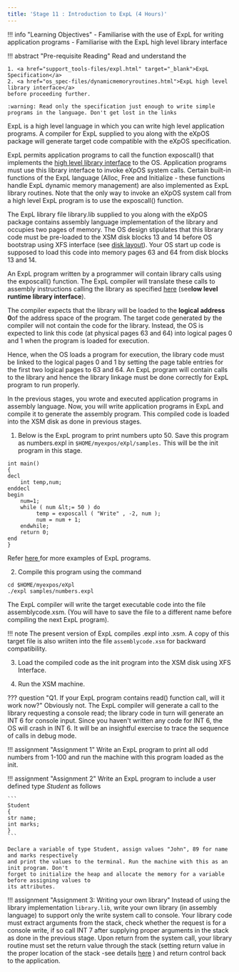 ```yaml
---
title: 'Stage 11 : Introduction to ExpL (4 Hours)'
---
```


!!! info "Learning Objectives"
    - Familiarise with the use of ExpL for writing application programs
    - Familiarise with the ExpL high level library interface

!!! abstract "Pre-requisite Reading"
    Read and understand the

    1. <a href="support_tools-files/expl.html" target="_blank">ExpL Specification</a>
    2. <a href="os_spec-files/dynamicmemoryroutines.html">ExpL high level library interface</a>
    before proceeding further. 

    :warning: Read only the specification just enough to write simple programs in the language. Don't get lost in the links


ExpL is a high level language in which you can write high level application programs.
A compiler for ExpL supplied to you along with the eXpOS package will generate
target code compatible with the eXpOS specification.

ExpL permits application programs to call the function
exposcall() that implements the <a href="os_spec-files/dynamicmemoryroutines.html" target="_blank">high level library interface</a>
to the OS. Application programs must use this library interface to invoke eXpOS system calls. 
Certain built-in functions of the ExpL language (Alloc, Free and Initialize - these
functions handle ExpL dynamic memory management) are also implemented as ExpL library routines.
Note that the only way to invoke an eXpOS system call from
a high level ExpL program is to use the exposcall() function.


The ExpL library file library.lib supplied to you along with the eXpOS package contains
assembly language implementation of the library and occupies two pages of memory.
The OS design stipulates that this library code must be pre-loaded
to the XSM disk blocks 13 and 14 before OS bootstrap using XFS interface (see
<a href="os_implementation.html" target="_blank">disk layout</a>).
Your OS start up code is supposed to load this code into
memory pages 63 and 64 from disk blocks 13 and 14.

An ExpL program written by a programmer will contain library calls using the exposcall()
function. The ExpL compiler will translate these calls to assembly instructions calling the library as
specified <a href="abi.html" target="_blank">here</a> (see<b>low level runtime library interface</b>).

The compiler expects that the library will be loaded to the <b>logical address 0</b>of the
address space of the program. The target code generated by the compiler will not contain the
code for the library. Instead, the OS is expected to link this code (at physical pages 63 and
64)
into logical pages 0 and 1 when the program is loaded for execution.


Hence, when the OS loads a program for execution, the library code must be linked to the
logical pages 0 and 1 by setting the page table entries for the first two logical pages to 63 and 64. An ExpL
program will contain calls to the library and hence the library linkage must be done correctly for ExpL program to
run properly.

In the previous stages, you wrote and executed application programs in assembly language.
Now, you will write application programs in ExpL and compile it to generate the assembly
program. This compiled code is loaded into the XSM disk as done in previous stages.

1) Below is the ExpL program to print numbers upto 50. Save this program as numbers.expl in
`$HOME/myexpos/eXpl/samples.` This will be the init program in this stage.

```
int main()
{
decl
    int temp,num;
enddecl
begin
    num=1;
    while ( num &lt;= 50 ) do
         temp = exposcall ( "Write" , -2, num );
         num = num + 1;
    endwhile;
    return 0;
end
}
```

Refer <a href="http://silcnitc.github.io/testprograms.html" target="_blank"> here </a>
for more examples of ExpL programs.

2) Compile this program using the command
```
cd $HOME/myexpos/eXpl
./expl samples/numbers.expl
```

The ExpL compiler will write the target executable code into the file assemblycode.xsm. (You
will have to save the file to a different name before compiling the next ExpL program).

!!! note 
    The present version of ExpL compiles <filename>.expl into <filename>.xsm. 
    A copy of this target file is also wriiten into the file `assemblycode.xsm` for backward compatibility.

3) Load the compiled code as the init program into the XSM disk using XFS Interface.

4) Run the XSM machine.


??? question "Q1. If your ExpL program contains read() function call, will it work now?"
    Obviously not. The ExpL compiler will generate a call to the library
    requesting a console read; the library code in turn will generate an
    INT 6 for console input. Since you haven't written any code for INT 6,
    the OS will crash in INT 6. It will be an insightful exercise to trace the sequence
    of calls in debug mode.

!!! assignment "Assignment 1"
    Write an ExpL program to print all odd numbers from 1-100 and run the machine with this program loaded as the init.

!!! assignment "Assignment 2"
    Write an ExpL program to include a user defined type *Student* as follows
    
    ```
    Student
    {
    str name;
    int marks;
    }
    ```

    Declare a variable of type Student, assign values "John", 89 for name and marks respectively
    and print the values to the terminal. Run the machine with this as an init program. Don't
    forget to initialize the heap and allocate the memory for a variable before assigning values to
    its attributes.

!!! assignment "Assignment 3: Writing your own library"
    Instead of using the library implementation `library.lib`, write your own library (in assembly language) 
    to support only the write system call to console. Your library code must extract
    arguments from the stack, check whether the request is for a console write, if so call INT 7
    after supplying proper arguments in the stack as done in the previous stage. Upon return from 
    the system call, your library routine must set the return value through the stack (setting return value 
    in the proper location of the stack -see details <a href="abi.html#library" target="_blank">here</a>
    ) and return control back to the application.
 